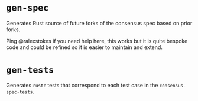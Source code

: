 # `gen-spec`

Generates Rust source of future forks of the consensus spec based on prior forks.

Ping @ralexstokes if you need help here, this works but it is quite bespoke code and could be refined so it is easier to maintain and extend.

# `gen-tests`

Generates `rustc` tests that correspond to each test case in the `consensus-spec-tests`.

